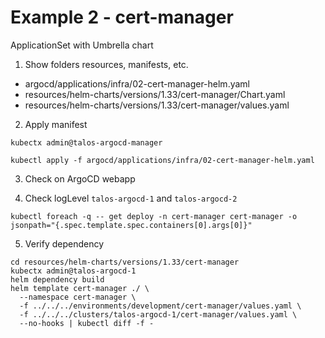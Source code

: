 # Example 2 - cert-manager

ApplicationSet with Umbrella chart


1. Show folders resources, manifests, etc.
  - argocd/applications/infra/02-cert-manager-helm.yaml
  - resources/helm-charts/versions/1.33/cert-manager/Chart.yaml
  - resources/helm-charts/versions/1.33/cert-manager/values.yaml

2. Apply manifest

```shell
kubectx admin@talos-argocd-manager

kubectl apply -f argocd/applications/infra/02-cert-manager-helm.yaml
```

3. Check on ArgoCD webapp

4. Check logLevel `talos-argocd-1` and `talos-argocd-2`

```shell
kubectl foreach -q -- get deploy -n cert-manager cert-manager -o jsonpath="{.spec.template.spec.containers[0].args[0]}"
```

5. Verify dependency

```shell
cd resources/helm-charts/versions/1.33/cert-manager
kubectx admin@talos-argocd-1
helm dependency build
helm template cert-manager ./ \
  --namespace cert-manager \
  -f ../../../environments/development/cert-manager/values.yaml \
  -f ../../../clusters/talos-argocd-1/cert-manager/values.yaml \
  --no-hooks | kubectl diff -f -
```